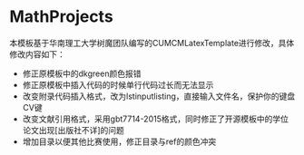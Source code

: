# MathProjects
本模板基于华南理工大学树魔团队编写的CUMCMLatexTemplate进行修改，具体修改内容如下：
- 修正原模板中的dkgreen颜色报错
- 修正原模板中插入代码的时候单行代码过长而无法显示
- 改变附录代码插入格式，改为lstinputlisting，直接输入文件名，保护你的键盘CV键
- 改变文献引用格式，采用gbt7714-2015格式，同时修正了开源模板中的学位论文出现[出版社不详]的问题
- 增加目录以便其他比赛使用，修正目录与ref的颜色冲突
